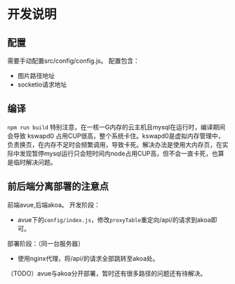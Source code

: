 # 开发说明
## 配置
需要手动配置src/config/config.js。
配置包含：
- 图片路径地址
- socketio请求地址
## 编译
`npm run build`
特别注意，在一核一G内存的云主机且mysql在运行时，编译期间会导致 kswapd0 占用CUP很高，整个系统卡住。kswapd0是虚拟内存管理中，负责换页，在内存不足时会频繁调用，导致卡死。解决办法是使用大内存页，在实际中发现暂停mysql运行只会短时间内node占用CUP高，但不会一直卡死，也算是临时解决问题。

## 前后端分离部署的注意点
前端avue,后端akoa。
开发阶段：
- avue下的`config/index.js`，修改`proxyTable`重定向/api/的请求到akoa即可。

部署阶段：（同一台服务器）
- 使用nginx代理，将/api/的请求全部跳转至akoa处。

（TODO）avue与akoa分开部署，暂时还有很多路径的问题还有待解决。



